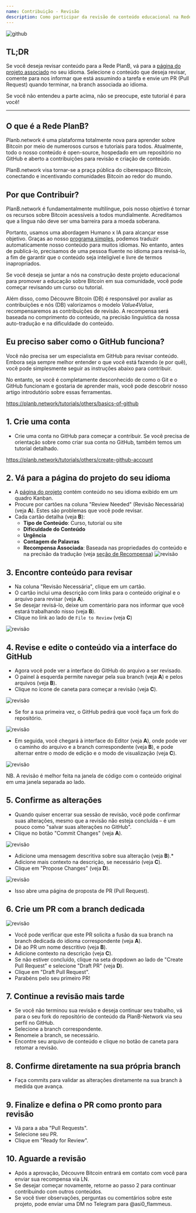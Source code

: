 ```yaml
---
name: Contribuição - Revisão
description: Como participar da revisão de conteúdo educacional na Rede PlanB?
---
```

![github](assets/cover.webp)

## TL;DR
Se você deseja revisar conteúdo para a Rede PlanB, vá para a [página do projeto associado](https://github.com/PlanB-Network/bitcoin-educational-content/projects?query=is%3Aopen) no seu idioma. Selecione o conteúdo que deseja revisar, comente para nos informar que está assumindo a tarefa e envie um PR (Pull Request) quando terminar, na branch associada ao idioma.

Se você não entendeu a parte acima, não se preocupe, este tutorial é para você!

---

## O que é a Rede PlanB?

Planb.network é uma plataforma totalmente nova para aprender sobre Bitcoin por meio de numerosos cursos e tutoriais para todos. Atualmente, todo o nosso conteúdo é open-source, hospedado em um repositório no GitHub e aberto a contribuições para revisão e criação de conteúdo.

PlanB.network visa tornar-se a praça pública do ciberespaço Bitcoin, conectando e incentivando comunidades Bitcoin ao redor do mundo.

## Por que Contribuir?

PlanB.network é fundamentalmente multilíngue, pois nosso objetivo é tornar os recursos sobre Bitcoin acessíveis a todos mundialmente. Acreditamos que a língua não deve ser uma barreira para a moeda soberana.

Portanto, usamos uma abordagem Humano x IA para alcançar esse objetivo. Graças ao nosso [programa simples](https://github.com/Asi0Flammeus/LLM-Translator), podemos traduzir automaticamente nosso conteúdo para muitos idiomas. No entanto, antes de publicá-lo, precisamos de uma pessoa fluente no idioma para revisá-lo, a fim de garantir que o conteúdo seja inteligível e livre de termos inapropriados.

Se você deseja se juntar a nós na construção deste projeto educacional para promover a educação sobre Bitcoin em sua comunidade, você pode começar revisando um curso ou tutorial.

Além disso, como Découvre Bitcoin (DB) é responsável por avaliar as contribuições e nós (DB) valorizamos o modelo *Value4Value*, recompensaremos as contribuições de revisão. A recompensa será baseada no comprimento do conteúdo, na precisão linguística da nossa auto-tradução e na dificuldade do conteúdo.

## Eu preciso saber como o GitHub funciona?

Você não precisa ser um especialista em GitHub para revisar conteúdo.
Embora seja sempre melhor entender o que você está fazendo (e por quê), você pode simplesmente seguir as instruções abaixo para contribuir.

No entanto, se você é completamente desconhecido de como o Git e o GitHub funcionam e gostaria de aprender mais, você pode descobrir nosso artigo introdutório sobre essas ferramentas.

https://planb.network/tutorials/others/basics-of-github



## 1. Crie uma conta
* Crie uma conta no GitHub para começar a contribuir. Se você precisa de orientação sobre como criar sua conta no GitHub, também temos um tutorial detalhado.

https://planb.network/tutorials/others/create-github-account


## **2. Vá para a página do projeto do seu idioma**
* A [página do projeto](https://github.com/PlanB-Network/bitcoin-educational-content/projects?query=is%3Aopen) contém conteúdo no seu idioma exibido em um quadro Kanban.
* Procure por cartões na coluna "Review Needed" (Revisão Necessária) (veja **A**). Estes são problemas que você pode revisar.
* Cada cartão detalha (veja **B**):
	- **Tipo de Conteúdo**: Curso, tutorial ou site
	- **Dificuldade do Conteúdo**
	- **Urgência**
	- **Contagem de Palavras**
	- **Recompensa Associada**: Baseada nas propriedades do conteúdo e na precisão da tradução (veja [seção de Recompensa](https://github.com/PlanB-Network/bitcoin-educational-content?tab=readme-ov-file#sat-reward))
![revisão](assets/1.webp)
## **3. Encontre conteúdo para revisar**
* Na coluna "Revisão Necessária", clique em um cartão.
* O cartão inclui uma descrição com links para o conteúdo original e o arquivo para revisar (veja **A**).
* Se desejar revisá-lo, deixe um comentário para nos informar que você estará trabalhando nisso (veja **B**).
* Clique no link ao lado de `File to Review` (veja **C**)

![revisão](assets/2.webp)

## **4. Revise e edite o conteúdo via a interface do GitHub**
* Agora você pode ver a interface do GitHub do arquivo a ser revisado.
* O painel à esquerda permite navegar pela sua branch (veja **A**) e pelos arquivos (veja **B**).
* Clique no ícone de caneta para começar a revisão (veja **C**).

![revisão](assets/3.webp)

* Se for a sua primeira vez, o GitHub pedirá que você faça um fork do repositório.

![revisão](assets/4.webp)

* Em seguida, você chegará à interface do Editor (veja **A**), onde pode ver o caminho do arquivo e a branch correspondente (veja **B**), e pode alternar entre o modo de edição e o modo de visualização (veja **C**).

![revisão](assets/5.webp)

NB. A revisão é melhor feita na janela de código com o conteúdo original em uma janela separada ao lado.

## **5. Confirme as alterações**

* Quando quiser encerrar sua sessão de revisão, você pode confirmar suas alterações, mesmo que a revisão não esteja concluída – é um pouco como "salvar suas alterações no GitHub".
* Clique no botão "Commit Changes" (veja **A**).

![revisão](assets/6.webp)
* Adicione uma mensagem descritiva sobre sua alteração (veja **B**).* Adicione mais contexto na descrição, se necessário (veja **C**).
* Clique em "Propose Changes" (veja **D**).

![revisão](assets/7.webp)

* Isso abre uma página de proposta de PR (Pull Request).

## **6. Crie um PR com a branch dedicada**
![revisão](assets/8.webp)

* Você pode verificar que este PR solicita a fusão da sua branch na branch dedicada do idioma correspondente (veja **A**).
* Dê ao PR um nome descritivo (veja **B**).
* Adicione contexto na descrição (veja **C**).
* Se não estiver concluído, clique na seta dropdown ao lado de "Create Pull Request" e selecione "Draft PR" (veja **D**).
* Clique em "Draft Pull Request".
* Parabéns pelo seu primeiro PR!

## **7. Continue a revisão mais tarde**
* Se você não terminou sua revisão e deseja continuar seu trabalho, vá para o seu fork do repositório de conteúdo da PlanB-Network via seu perfil no GitHub.
* Selecione a branch correspondente.
* Renomeie a branch, se necessário.
* Encontre seu arquivo de conteúdo e clique no botão de caneta para retomar a revisão.

## **8. Confirme diretamente na sua própria branch**
* Faça commits para validar as alterações diretamente na sua branch à medida que avança.

## **9. Finalize e defina o PR como pronto para revisão**
* Vá para a aba "Pull Requests".
* Selecione seu PR.
* Clique em "Ready for Review".

## 10. Aguarde a revisão
* Após a aprovação, Découvre Bitcoin entrará em contato com você para enviar sua recompensa via LN.
* Se desejar começar novamente, retorne ao passo 2 para continuar contribuindo com outros conteúdos.
* Se você tiver observações, perguntas ou comentários sobre este projeto, pode enviar uma DM no Telegram para @asi0_flammeus.
